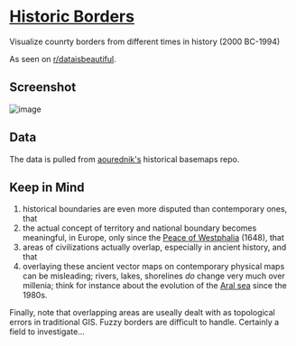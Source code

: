 # [Historic Borders](https://historicborders.vercel.app/)

Visualize counrty borders from different times in history (2000 BC-1994)

As seen on [r/dataisbeautiful](https://www.reddit.com/r/dataisbeautiful/comments/l52krh/an_app_i_made_for_visualizing_country_borders/).

## Screenshot

![image](https://user-images.githubusercontent.com/10817537/105884887-6eb61980-5fd6-11eb-94d0-0bbf53bb5d73.png)

## Data

The data is pulled from [aourednik's](https://github.com/aourednik/historical-basemaps) historical basemaps repo.

## Keep in Mind

1. historical boundaries are even more disputed than contemporary ones, that
2. the actual concept of territory and national boundary becomes meaningful, in Europe, only since the [Peace of Westphalia](https://en.wikipedia.org/wiki/Peace_of_Westphalia) (1648), that
3. areas of civilizations actually overlap, especially in ancient history, and that
4. overlaying these ancient vector maps on contemporary physical maps can be misleading; rivers, lakes, shorelines _do_ change very much over millenia; think for instance about the evolution of the [Aral sea](https://en.wikipedia.org/wiki/Aral_Sea) since the 1980s.

Finally, note that overlapping areas are useally dealt with as topological errors in traditional GIS. Fuzzy borders are difficult to handle. Certainly a field to investigate...

